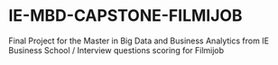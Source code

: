 # IE-MBD-CAPSTONE-FILMIJOB
Final Project for the Master in Big Data and Business Analytics from IE Business School / Interview questions scoring for Filmijob
